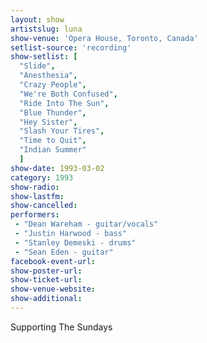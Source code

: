 ```yaml
---
layout: show
artistslug: luna
show-venue: 'Opera House, Toronto, Canada'
setlist-source: 'recording'
show-setlist: [
  "Slide",
  "Anesthesia",
  "Crazy People",
  "We're Both Confused",
  "Ride Into The Sun",
  "Blue Thunder",
  "Hey Sister",
  "Slash Your Tires",
  "Time to Quit",
  "Indian Summer"
  ]
show-date: 1993-03-02
category: 1993
show-radio: 
show-lastfm: 
show-cancelled: 
performers: 
 - "Dean Wareham - guitar/vocals"
 - "Justin Harwood - bass"
 - "Stanley Demeski - drums"
 - "Sean Eden - guitar"
facebook-event-url: 
show-poster-url: 
show-ticket-url: 
show-venue-website: 
show-additional: 
---
```


Supporting The Sundays